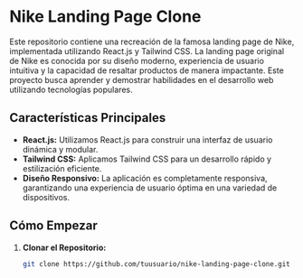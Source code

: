 # Nike Landing Page Clone

Este repositorio contiene una recreación de la famosa landing page de Nike, implementada utilizando React.js y Tailwind CSS. La landing page original de Nike es conocida por su diseño moderno, experiencia de usuario intuitiva y la capacidad de resaltar productos de manera impactante. Este proyecto busca aprender y demostrar habilidades en el desarrollo web utilizando tecnologías populares.

## Características Principales

- **React.js:** Utilizamos React.js para construir una interfaz de usuario dinámica y modular.
- **Tailwind CSS:** Aplicamos Tailwind CSS para un desarrollo rápido y estilización eficiente.
- **Diseño Responsivo:** La aplicación es completamente responsiva, garantizando una experiencia de usuario óptima en una variedad de dispositivos.

## Cómo Empezar

1. **Clonar el Repositorio:**
   ```bash
   git clone https://github.com/tuusuario/nike-landing-page-clone.git

